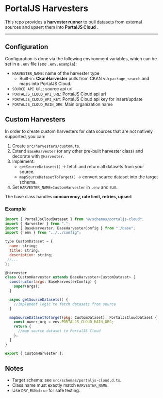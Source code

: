 # PortalJS Harvesters

This repo provides a **harvester runner** to pull datasets from external sources and upsert them into **PortalJS Cloud** .

---

## Configuration

Configuration is done via the following environment variables, which can be set in a `.env` file (see `.env.example`):
- `HARVESTER_NAME`: name of the harvester type
  - Built-in: **CkanHarvester** pulls from CKAN via `package_search` and maps into PortalJS Cloud.
- `SOURCE_API_URL`: source api url
- `PORTALJS_CLOUD_API_URL`: PortalJS Cloud api url
- `PORTALJS_CLOUD_API_KEY`: PortalJS Cloud api key for insert/update
- `PORTALJS_CLOUD_MAIN_ORG`: Main organization name


## Custom Harvesters

In order to create custom harvesters for data sources that are not natively supported, you can:


1. Create `src/harvesters/custom.ts`.
2. Extend `BaseHarvester` (or any other pre-built harvester class) and decorate with `@Harvester`.
3. Implement:
   * `getSourceDatasets()` → fetch and return all datasets from your source.
   * `mapSourceDatasetToTarget()` → convert source dataset into the target schema.
4. Set `HARVESTER_NAME=CustomHarvester` in `.env` and run.

The base class handles **concurrency, rate limit, retries, upsert**

### Example

```js
import { PortalJsCloudDataset } from "@/schemas/portaljs-cloud";
import { Harvester } from ".";
import { BaseHarvester, BaseHarvesterConfig } from "./base";
import { env } from "../../config";

type CustomDataset = {
  name: string;
  title: string;
  description: string;
 //...
};

@Harvester
class CustomHarvester extends BaseHarvester<CustomDataset> {
  constructor(args: BaseHarvesterConfig) {
    super(args);
  }

  async getSourceDatasets() {
    //implement logic to fetch datasets from source
  }

  mapSourceDatasetToTarget(pkg: CustomDataset): PortalJsCloudDataset {
    const owner_org = env.PORTALJS_CLOUD_MAIN_ORG;
    return {
      //map source dataset to PortalJS Cloud
    };
  }
}

export { CustomHarvester };

```

## Notes
* Target schema: see `src/schemas/portaljs-cloud.d.ts`.
* Class name must exactly match `HARVESTER_NAME`.
* Use `DRY_RUN=true` for safe testing.

